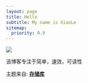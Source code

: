 ```yaml
---
layout: page
title: Hello
subtitle: My name is XiaoLe
sitemap:
  priority: 0.9
---
```


<img src="{{ '/assets/img/xiaole.jpg' | prepend: site.baseurl }}" id="about-img">

<div id="describe-text">
	<p>该博客专注于简单，速效，可读性</p>
	<p>主题来自: <strong> <a href="https://github.com/le1212123/le1212123.github.io"> 存储库</a> </strong></p>
</div>